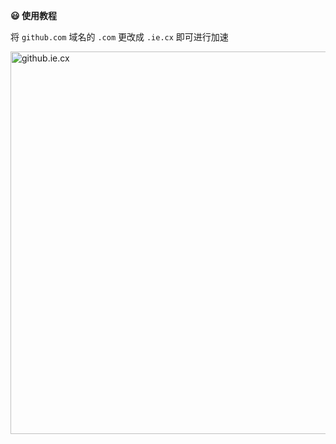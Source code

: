 **😃 使用教程**

将 `github.com` 域名的 `.com` 更改成 `.ie.cx` 即可进行加速

<img width="612" alt="github.ie.cx" src="https://github.ie.cx/user-attachments/assets/5da7c326-6fd0-4984-82b7-9be3a916ceb4">
